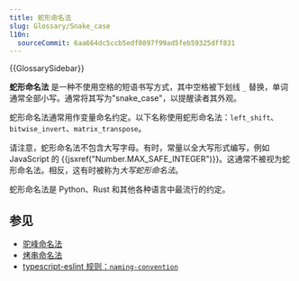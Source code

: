 ```yaml
---
title: 蛇形命名法
slug: Glossary/Snake_case
l10n:
  sourceCommit: 6aa664dc5ccb5edf0897f99ad5feb59325dff831
---
```


{{GlossarySidebar}}

**蛇形命名法** 是一种不使用空格的短语书写方式，其中空格被下划线 `_` 替换，单词通常全部小写。通常将其写为"snake_case"，以提醒读者其外观。

蛇形命名法通常用作变量命名约定。以下名称使用蛇形命名法：`left_shift`、`bitwise_invert`、`matrix_transpose`。

请注意，蛇形命名法不包含大写字母。有时，常量以全大写形式编写，例如 JavaScript 的 {{jsxref("Number.MAX_SAFE_INTEGER")}}。这通常不被视为蛇形命名法。相反，这有时被称为*大写蛇形命名法*。

蛇形命名法是 Python、Rust 和其他各种语言中最流行的约定。

## 参见

- [驼峰命名法](/zh-CN/docs/Glossary/Camel_case)
- [烤串命名法](/zh-CN/docs/Glossary/Kebab_case)
- [typescript-eslint 规则：`naming-convention`](https://typescript-eslint.io/rules/naming-convention/)
